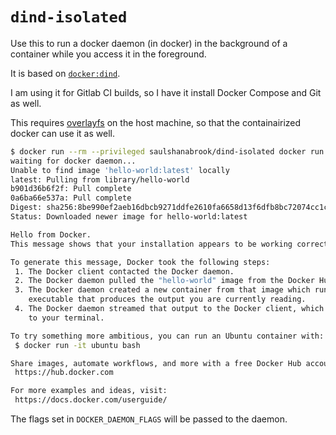 # `dind-isolated`
Use this to run a docker daemon (in docker) in the background of a container
while you access it in the foreground.

It is based on [`docker:dind`](https://hub.docker.com/_/docker).

I am using it for Gitlab CI builds, so I have it install Docker Compose
and Git as well.

This requires [overlayfs](https://docs.docker.com/engine/userguide/storagedriver/overlayfs-driver/)
on the host machine, so that the containairized docker can use it as well.
 

```bash
$ docker run --rm --privileged saulshanabrook/dind-isolated docker run hello-world
waiting for docker daemon...
Unable to find image 'hello-world:latest' locally
latest: Pulling from library/hello-world
b901d36b6f2f: Pull complete
0a6ba66e537a: Pull complete
Digest: sha256:8be990ef2aeb16dbcb9271ddfe2610fa6658d13f6dfb8bc72074cc1ca36966a7
Status: Downloaded newer image for hello-world:latest

Hello from Docker.
This message shows that your installation appears to be working correctly.

To generate this message, Docker took the following steps:
 1. The Docker client contacted the Docker daemon.
 2. The Docker daemon pulled the "hello-world" image from the Docker Hub.
 3. The Docker daemon created a new container from that image which runs the
    executable that produces the output you are currently reading.
 4. The Docker daemon streamed that output to the Docker client, which sent it
    to your terminal.

To try something more ambitious, you can run an Ubuntu container with:
 $ docker run -it ubuntu bash

Share images, automate workflows, and more with a free Docker Hub account:
 https://hub.docker.com

For more examples and ideas, visit:
 https://docs.docker.com/userguide/
```


The flags set in `DOCKER_DAEMON_FLAGS` will be passed to the daemon. 
